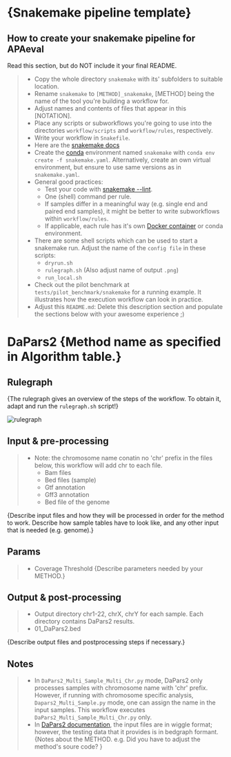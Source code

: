 # {Snakemake pipeline template}

## How to create your snakemake pipeline for APAeval
Read this section, but do NOT include it your final README.
> * Copy the whole directory `snakemake` with its' subfolders to suitable location.
> * Rename `snakemake` to `[METHOD]_snakemake`, [METHOD] being the name of the tool you're building a workflow for.
> * Adjust names and contents of files that appear in this [NOTATION].
> * Place any scripts or subworkflows you're going to use into the directories `workflow/scripts` and `workflow/rules`, respectively.
> * Write your workflow in `Snakefile`.
> * Here are the [snakemake docs](https://snakemake.readthedocs.io/en/stable/index.html)
> * Create the [conda](https://docs.conda.io/en/latest/) environment named `snakemake` with `conda env create -f snakemake.yaml`. Alternatively, create an own virtual environment, but ensure to use same versions as in `snakemake.yaml`.
> * General good practices:
>     * Test your code with [snakemake --lint](https://snakemake.readthedocs.io/en/stable/snakefiles/writing_snakefiles.html#best-practices).
>     * One (shell) command per rule. 
>     * If samples differ in a meaningful way (e.g. single end and paired end samples), it might be better to write subworkflows within `workflow/rules`. 
>     * If applicable, each rule has it's own [Docker container](https://www.docker.com/resources/what-container) or conda environment.
> * There are some shell scripts which can be used to start a snakemake run. Adjust the name of the `config file` in these scripts:
>     * `dryrun.sh`
>     * `rulegraph.sh` (Also adjust name of output `.png`)
>     * `run_local.sh`
> * Check out the pilot benchmark at `tests/pilot_benchmark/snakemake` for a running example. It illustrates how the execution workflow can look in practice. 
> * Adjust this `README.md`: Delete this description section and populate the sections below with your awesome experience ;)

# DaPars2 {Method name as specified in Algorithm table.}

## Rulegraph

{The rulegraph gives an overview of the steps of the workflow. To obtain it, adapt and run the `rulegraph.sh` script!}

![rulegraph](rulegraph.[METHOD].png)

## Input & pre-processing
> * Note: the chromosome name conatin no 'chr' prefix in the files below, this workflow will add chr to each file.
>   * Bam files
>   * Bed files (sample)
>   * Gtf annotation
>   * Gff3 annotation
>   * Bed file of the genome

{Describe input files and how they will be processed in order for the method to work. Describe how sample tables have to look like, and any other input that is needed (e.g. genome).}

## Params
>   * Coverage Threshold
{Describe parameters needed by your METHOD.}

## Output & post-processing
> * Output directory chr1-22, chrX, chrY for each sample. Each directory contains DaPars2 results.
> * 01_DaPars2.bed

{Describe output files and postprocessing steps if necessary.}

## Notes
> * In `DaPars2_Multi_Sample_Multi_Chr.py` mode, DaPars2 only processes samples with chromosome name with 'chr' prefix. However, if running with chromosome specific analysis, `Dapars2_Multi_Sample.py` mode, one can assign the name in the input samples. This workflow executes `DaPars2_Multi_Sample_Multi_Chr.py` only.
> * In [DaPars2 documentation](http://bioinfo.szbl.ac.cn/DaPars2/DaPars2.html), the input files are in wiggle format; however, the testing data that it provides is in bedgraph formant. 
{Notes about the METHOD. 
e.g. Did you have to adjust the method's soure code?
}
